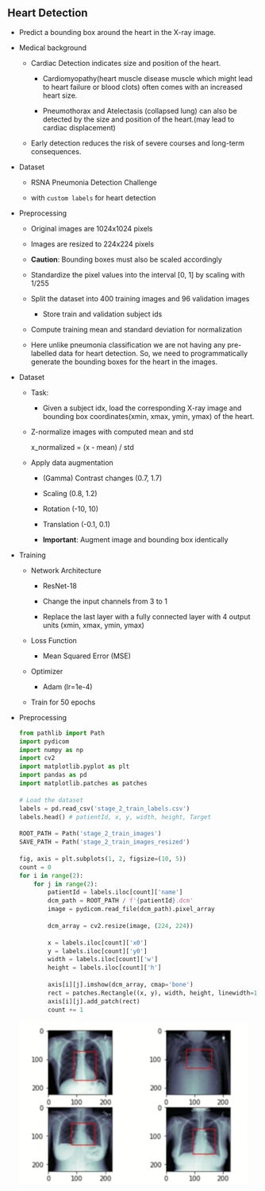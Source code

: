 ## Heart Detection

- Predict a bounding box around the heart in the X-ray image.

- Medical background

    - Cardiac Detection indicates size and position of the heart.

        - Cardiomyopathy(heart muscle disease muscle which might lead to heart failure or blood clots) often comes with an increased heart size.

        - Pneumothorax and Atelectasis (collapsed lung) can also be detected by the size and position of the heart.(may lead to cardiac displacement) 

    - Early detection reduces the risk of severe courses and long-term consequences.

- Dataset

    - RSNA Pneumonia Detection Challenge

    - with `custom labels` for heart detection

- Preprocessing

    - Original images are 1024x1024 pixels

    - Images are resized to 224x224 pixels

    - **Caution**: Bounding boxes must also be scaled accordingly

    - Standardize the pixel values into the interval [0, 1] by scaling with 1/255

    - Split the dataset into 400 training images and 96 validation images

        - Store train and validation subject ids

    - Compute training mean and standard deviation for normalization

    - Here unlike pneumonia classification we are not having any pre-labelled data for heart detection. So, we need to programmatically generate the bounding boxes for the heart in the images.

- Dataset

    - Task:

        - Given a subject idx, load the corresponding X-ray image and bounding box coordinates(xmin, xmax, ymin, ymax) of the heart.

    - Z-normalize images with computed mean and std

        x_normalized = (x - mean) / std

    - Apply data augmentation

        - (Gamma) Contrast changes (0.7, 1.7)

        - Scaling (0.8, 1.2)

        - Rotation (-10, 10)

        - Translation (-0.1, 0.1)

        - **Important**: Augment image and bounding box identically

- Training

    - Network Architecture

        - ResNet-18

        - Change the input channels from 3 to 1

        - Replace the last layer with a fully connected layer with 4 output units (xmin, xmax, ymin, ymax)

    - Loss Function
    
        - Mean Squared Error (MSE)
    
    - Optimizer

        - Adam (lr=1e-4)

    - Train for 50 epochs

- Preprocessing

    ```python
    from pathlib import Path
    import pydicom
    import numpy as np
    import cv2
    import matplotlib.pyplot as plt
    import pandas as pd
    import matplotlib.patches as patches

    # Load the dataset
    labels = pd.read_csv('stage_2_train_labels.csv')
    labels.head() # patientId, x, y, width, height, Target

    ROOT_PATH = Path('stage_2_train_images')
    SAVE_PATH = Path('stage_2_train_images_resized') 

    fig, axis = plt.subplots(1, 2, figsize=(10, 5))
    count = 0
    for i in range(2):
        for j in range(2):
            patientId = labels.iloc[count]['name']
            dcm_path = ROOT_PATH / f'{patientId}.dcm'
            image = pydicom.read_file(dcm_path).pixel_array
            
            dcm_array = cv2.resize(image, (224, 224))

            x = labels.iloc[count]['x0']
            y = labels.iloc[count]['y0']
            width = labels.iloc[count]['w']
            height = labels.iloc[count]['h']

            axis[i][j].imshow(dcm_array, cmap='bone')
            rect = patches.Rectangle((x, y), width, height, linewidth=1, edgecolor='r', facecolor='none') # (x, y), width, height, linewidth - is the thickness of the rectangle edge, edgecolor - is the color of the rectangle edge, facecolor - is the color of the rectangle face
            axis[i][j].add_patch(rect)
            count += 1
    ```
    ![alt text](image.png)




        